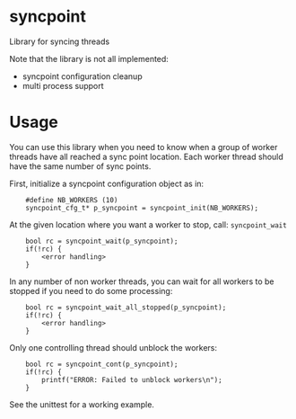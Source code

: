 # syncpoint
Library for syncing threads

Note that the library is not all implemented:
- syncpoint configuration cleanup
- multi process support

# Usage

You can use this library when you need to know when a group of worker threads have all reached a sync point location. Each worker thread should have the same number of sync points.

First, initialize a syncpoint configuration object as in:
```
    #define NB_WORKERS (10)
    syncpoint_cfg_t* p_syncpoint = syncpoint_init(NB_WORKERS);
```

At the given location where you want a worker to stop, call: `syncpoint_wait`
```
    bool rc = syncpoint_wait(p_syncpoint);
    if(!rc) {
        <error handling>
    }
```

In any number of non worker threads, you can wait for all workers to be stopped if you need to do some processing:
```
    bool rc = syncpoint_wait_all_stopped(p_syncpoint);
    if(!rc) {
        <error handling>
    }
```

Only one controlling thread should unblock the workers:
```
	bool rc = syncpoint_cont(p_syncpoint);
	if(!rc) {
		printf("ERROR: Failed to unblock workers\n");
	}
```

See the unittest for a working example.
